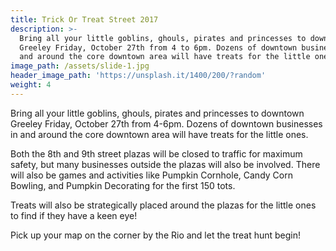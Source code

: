```yaml
---
title: Trick Or Treat Street 2017
description: >-
  Bring all your little goblins, ghouls, pirates and princesses to downtown
  Greeley Friday, October 27th from 4 to 6pm. Dozens of downtown businesses in
  and around the core downtown area will have treats for the little ones.
image_path: /assets/slide-1.jpg
header_image_path: 'https://unsplash.it/1400/200/?random'
weight: 4
---
```



Bring all your little goblins, ghouls, pirates and princesses to downtown Greeley Friday, October 27th from 4-6pm. Dozens of downtown businesses in and around the core downtown area will have treats for the little ones.

Both the 8th and 9th street plazas will be closed to traffic for maximum safety, but many businesses outside the plazas will also be involved. There will also be games and activities like Pumpkin Cornhole, Candy Corn Bowling, and Pumpkin Decorating for the first 150 tots.

Treats will also be strategically placed around the plazas for the little ones to find if they have a keen eye!

Pick up your map on the corner by the Rio and let the treat hunt begin!